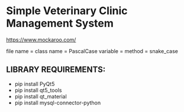<h1>Simple Veterinary Clinic Management System</h1>

<https://www.mockaroo.com/>

file name = class name =  PascalCase
variable = method = snake_case
## LIBRARY REQUIREMENTS:
* pip install PyQt5
* pip install qt5_tools
* pip install qt_material
* pip install mysql-connector-python


